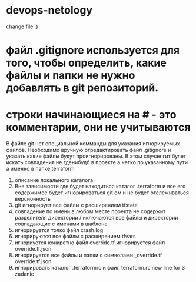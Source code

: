 # devops-netology
change file :)
# файл .gitignore используется для того, чтобы определить, какие файлы и папки не нужно добавлять в git репозиторий.
# строки начинающиеся на # - это комментарии, они не учитываются
В файле git нет специальной комманды для указания игнорируемых файлов. Необходимо вручную отредактировать файл .gitignore и указать
какие файлы будут проигнорированы. 
В этом случае гит булет искать совпадения не гденибудб в проекте а четко по указанному пути а именно в папке terraform
1. описание локального каталога
2. Вне зависимости где будет находиться каталог .terraform и все его содержимое будет игнорироваться git ом и не будет отслеживаться версионность
3. git игнорирует все файлы с расширением tfstate
4. совпадение по имени в любом месте проекта не содержит разделителя директории / иключаются все файлы и директории совпадающие с именами в шаблоне
5. игнорируется толко файл crash.log
6. игнорируются все файлы с расширением tfvars
7. игнориуется конкретно файл override.tf игнорируется файл override.tf.json 
8. игнорируется все файлы и папки с символами _override.tf override.tf.json
9. игнорировать каталог .terraformrc и файл terraform.rc
new line for 3 zadanie




